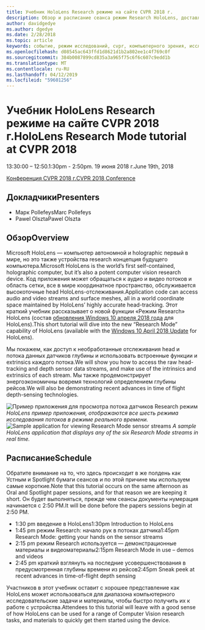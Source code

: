 ```yaml
---
title: Учебник HoloLens Research режиме на сайте CVPR 2018 г.
description: Обзор и расписание сеанса режим Research HoloLens, доставляются на конференции CVPR 19 июня 2018 года.
author: davidgedye
ms.author: dgedye
ms.date: 2/28/2018
ms.topic: article
keywords: событие, режим исследований, cvpr, компьютерного зрения, исследований, HoloLens
ms.openlocfilehash: d08545ac643ffd1d8621d1b2a802ee1c4f769c0f
ms.sourcegitcommit: 384b0087899cd835a3a965f75c6f6c607c9edd1b
ms.translationtype: MT
ms.contentlocale: ru-RU
ms.lasthandoff: 04/12/2019
ms.locfileid: "59601256"
---
```

# <a name="hololens-research-mode-tutorial-at-cvpr-2018"></a><span data-ttu-id="47300-104">Учебник HoloLens Research режиме на сайте CVPR 2018 г.</span><span class="sxs-lookup"><span data-stu-id="47300-104">HoloLens Research Mode tutorial at CVPR 2018</span></span>
<span data-ttu-id="47300-105">13:30:00 – 12:50.</span><span class="sxs-lookup"><span data-stu-id="47300-105">1:30pm - 2:50pm.</span></span> <span data-ttu-id="47300-106">19 июня 2018 г.</span><span class="sxs-lookup"><span data-stu-id="47300-106">June 19th, 2018</span></span>

[<span data-ttu-id="47300-107">Конференция CVPR 2018 г.</span><span class="sxs-lookup"><span data-stu-id="47300-107">CVPR 2018 Conference</span></span>](http://cvpr2018.thecvf.com/)

## <a name="presenters"></a><span data-ttu-id="47300-108">Докладчики</span><span class="sxs-lookup"><span data-stu-id="47300-108">Presenters</span></span>
* <span data-ttu-id="47300-109">Марк Pollefeys</span><span class="sxs-lookup"><span data-stu-id="47300-109">Marc Pollefeys</span></span>
* <span data-ttu-id="47300-110">Pawel Olszta</span><span class="sxs-lookup"><span data-stu-id="47300-110">Pawel Olszta</span></span>

## <a name="overview"></a><span data-ttu-id="47300-111">Обзор</span><span class="sxs-lookup"><span data-stu-id="47300-111">Overview</span></span>
<span data-ttu-id="47300-112">Microsoft HoloLens — компьютер автономной и holographic первый в мире, но это также устройства research концепция будущего компьютера.</span><span class="sxs-lookup"><span data-stu-id="47300-112">Microsoft HoloLens is the world’s first self-contained, holographic computer, but it’s also a potent computer vision research device.</span></span>
<span data-ttu-id="47300-113">Код приложения может обращаться к аудио и видео потоков и область сетки, все в мире координатное пространство, обслуживается высокоточные head HoloLens-отслеживания.</span><span class="sxs-lookup"><span data-stu-id="47300-113">Application code can access audio and video streams and surface meshes, all in a world coordinate space maintained by HoloLens’ highly accurate head-tracking.</span></span> <span data-ttu-id="47300-114">Этот краткий учебник рассказывает о новой функции «Режим Research» HoloLens (состав [обновления Windows 10 апреля 2018 года](release-notes-april-2018.md) для HoloLens).</span><span class="sxs-lookup"><span data-stu-id="47300-114">This short tutorial will dive into the new “Research Mode” capability of HoloLens (available with the [Windows 10 April 2018 Update](release-notes-april-2018.md) for HoloLens).</span></span>

<span data-ttu-id="47300-115">Мы покажем, как доступ к необработанные отслеживания head и потока данных датчиков глубины и использовать встроенные функции и extrinsics каждого потока.</span><span class="sxs-lookup"><span data-stu-id="47300-115">We will show you how to access the raw head-tracking and depth sensor data streams, and make use of the intrinsics and extrinsics of each stream.</span></span>  <span data-ttu-id="47300-116">Мы также продемонстрирует энергоэкономичны вовремя технологий определением глубины рейсов.</span><span class="sxs-lookup"><span data-stu-id="47300-116">We will also be demonstrating recent advances in time of flight depth-sensing technologies.</span></span>

<span data-ttu-id="47300-117">![Пример приложения для просмотра потока датчиков Research режим](images/sensor-stream-viewer.jpg)
*HoloLens пример приложения, отображаются все шесть режима исследования потоков в режиме реального времени.*</span><span class="sxs-lookup"><span data-stu-id="47300-117">![Sample application for viewing Research Mode sensor streams](images/sensor-stream-viewer.jpg)
*A sample HoloLens application that displays any of the six Research Mode streams in real time.*</span></span>

## <a name="schedule"></a><span data-ttu-id="47300-118">Расписание</span><span class="sxs-lookup"><span data-stu-id="47300-118">Schedule</span></span>
<span data-ttu-id="47300-119">Обратите внимание на то, что здесь происходит в же полдень как Устным и Spotlight бумаги сеансов и по этой причине мы используем самые короткие.</span><span class="sxs-lookup"><span data-stu-id="47300-119">Note that this tutorial occurs on the same afternoon as Oral and Spotlight paper sessions, and for that reason we are keeping it short.</span></span>
<span data-ttu-id="47300-120">Он будет выполняться, прежде чем сеансы документы нумерация начинается с 2:50 PM.</span><span class="sxs-lookup"><span data-stu-id="47300-120">It will be done before the papers sessions begin at 2:50 PM.</span></span>

- <span data-ttu-id="47300-121">1:30 pm введение в HoloLens</span><span class="sxs-lookup"><span data-stu-id="47300-121">1:30pm   Introduction to HoloLens</span></span> 
- <span data-ttu-id="47300-122">1:45 pm режим Research: начало рук в потоках датчика</span><span class="sxs-lookup"><span data-stu-id="47300-122">1:45pm   Research Mode: getting your hands on the sensor streams</span></span> 
- <span data-ttu-id="47300-123">2:15 pm режим Research используется — демонстрационные материалы и видеоматериалы</span><span class="sxs-lookup"><span data-stu-id="47300-123">2:15pm   Research Mode in use – demos and videos</span></span> 
- <span data-ttu-id="47300-124">2:45 pm краткий взглянуть на последние усовершенствования в предусмотренная глубины времени из рейсов</span><span class="sxs-lookup"><span data-stu-id="47300-124">2:45pm   Sneak peek at recent advances in time-of-flight depth sensing</span></span> 

<span data-ttu-id="47300-125">Участников в этот учебник оставит с хорошее представление как HoloLens может использоваться для диапазона компьютерного исследовательские задачи и материалы, чтобы быстро получить их к работе с устройства.</span><span class="sxs-lookup"><span data-stu-id="47300-125">Attendees to this tutorial will leave with a good sense of how HoloLens can be used for a range of Computer Vision research tasks, and materials to quickly get them started using the device.</span></span>
